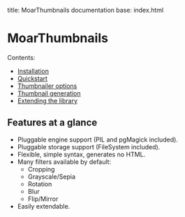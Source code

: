 title: MoarThumbnails documentation
base: index.html


# MoarThumbnails

Contents:

* [Installation](installation.html)
* [Quickstart](quickstart.html)
* [Thumbnailer options](thumbnailer.html)
* [Thumbnail generation](thumbnail.html)
* [Extending the library](extending.html)


## Features at a glance

* Pluggable engine support (PIL and pgMagick included).
* Pluggable storage support (FileSystem included).
* Flexible, simple syntax, generates no HTML.
* Many filters available by default:
    * Cropping
    * Grayscale/Sepia
    * Rotation
    * Blur
    * Flip/Mirror
* Easily extendable.
